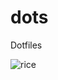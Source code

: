 # dots
Dotfiles

![rice](https://media.discordapp.net/attachments/828042640850157568/1050872067161067620/image.png)
